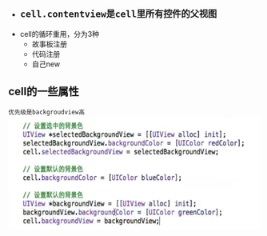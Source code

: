 * ## **`cell.contentview是cell里所有控件的父视图`**

- cell的循环重用，分为3种
  - 故事板注册 
  - 代码注册 
  - 自己new

## cell的一些属性
`优先级是backgroudview高`
![](/assets/cell背景色设置.png)
